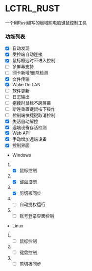 # LCTRL_RUST
一个用Rust编写的局域网电脑键鼠控制工具

### 功能列表
- [x] 自动发现
- [x] 受控端自动连接
- [x] 鼠标框选时不进入控制
- [ ] 多屏幕支持
- [ ] 网卡新增/删除检测
- [x] 文件传输
- [x] Wake On LAN
- [ ] 软件更新
- [ ] 日志输出
- [ ] 拖拽时鼠标不跨屏幕
- [ ] 断连重置键鼠按下操作
- [ ] 控制端快捷键取消控制
- [x] 失活自动解控
- [x] 远端设备存活检测
- [x] Web API
- [x] 手动增加远端设备
- [x] 控制界面
- Windows
1. - [x] 鼠标控制
2. - [x] 键盘控制
3. - [x] 剪切板同步
4. - [ ] 自动提权运行
5. - [ ] 账号登录界面控制
- Linux
1. - [ ] 鼠标控制
2. - [ ] 键盘控制
3. - [ ] 剪切板同步
